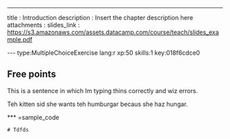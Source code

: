 ---
title       : Introduction
description : Insert the chapter description here
attachments :
  slides_link : https://s3.amazonaws.com/assets.datacamp.com/course/teach/slides_example.pdf

--- type:MultipleChoiceExercise lang:r xp:50 skills:1 key:018f6cdce0
## Free points

This is a sentence in which Im typing thins correctly and wiz errors.

Teh kitten sid she wants teh humburgar becaus she haz hungar.

*** =sample_code
```{r}
# Tdfds


```